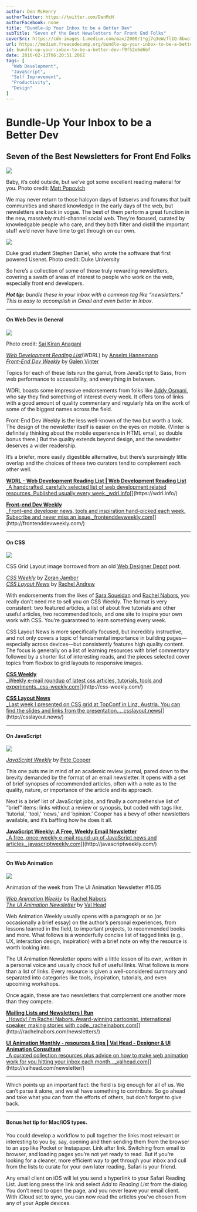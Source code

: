 ```yaml
---
author: Den McHenry
authorTwitter: https://twitter.com/DenMcH
authorFacebook: none
title: "Bundle-Up Your Inbox to be a Better Dev"
subTitle: "Seven of the Best Newsletters for Front End Folks"
coverSrc: https://cdn-images-1.medium.com/max/2000/1*gj7q3eWzfl1Q-8bwo1OFDQ.jpeg
url: https://medium.freecodecamp.org/bundle-up-your-inbox-to-be-a-better-dev-f9f52e6d6bf
id: bundle-up-your-inbox-to-be-a-better-dev-f9f52e6d6bf
date: 2016-02-13T06:20:51.206Z
tags: [
  "Web Development",
  "JavaScript",
  "Self Improvement",
  "Productivity",
  "Design"
]
---
```

# Bundle-Up Your Inbox to be a Better Dev

## Seven of the Best Newsletters for Front End Folks







![](https://cdn-images-1.medium.com/max/2000/1*gj7q3eWzfl1Q-8bwo1OFDQ.jpeg)

Baby, it’s cold outside, but we’ve got some excellent reading material for you. Photo credit: [Matt Popovich](https://unsplash.com/mattpopovich)







We may never return to those halcyon days of listservs and forums that built communities and shared knowledge in the early days of the web, but newsletters are back in vogue. The best of them perform a great function in the new, massively multi-channel social web. They’re focused, curated by knowledgable people who care, and they both filter and distill the important stuff we’d never have time to get through on our own.



![](https://cdn-images-1.medium.com/max/1600/1*kARLzdOmcT1GiftLb4ej4w.jpeg)

Duke grad student Stephen Daniel, who wrote the software that first powered Usenet. Photo credit: Duke University



So here’s a collection of some of those truly rewarding newsletters, covering a swath of areas of interest to people who work on the web, especially front end developers.

**_Hot tip:_** _bundle these in your inbox with a common tag like “newsletters.” This is easy to accomplish in Gmail and even better in Inbox._











* * *







#### On Web Dev in General



![](https://cdn-images-1.medium.com/max/1600/1*zogAHS20s1gnmJlk0Zf9Cg.jpeg)

Photo credit: [Sai Kiran Anagani](https://unsplash.com/iamkiran)



[_Web Development Reading List_](http://wdrl.info)(WDRL) by [Anselm Hannemann](https://medium.com/@helloanselm)  
[_Front-End Dev Weekly_](http://frontenddevweekly.com) by [Galen Vinter](https://medium.com/@gvinter)

Topics for each of these lists run the gamut, from JavaScript to Sass, from web performance to accessibility, and everything in between.

WDRL boasts some impressive endorsements from folks like [Addy Osmani](https://medium.com/@addyosmani), who say they find something of interest every week. It offers tons of links with a good amount of quality commentary and regularly hits on the work of some of the biggest names across the field.

Front-End Dev Weekly is the less well-known of the two but worth a look. The design of the newsletter itself is easier on the eyes on mobile. (Vinter is definitely thinking about the mobile experience in HTML email, so double bonus there.) But the quality extends beyond design, and the newsletter deserves a wider readership.

It’s a briefer, more easily digestible alternative, but there’s surprisingly little overlap and the choices of these two curators tend to complement each other well.

[**WDRL - Web Development Reading List | Web Development Reading List**  
_A handcrafted, carefully selected list of web development related resources. Published usually every week._wdrl.info](https://wdrl.info/ "https://wdrl.info/")[](https://wdrl.info/)

[**Front-end Dev Weekly**  
_Front-end developer news, tools and inspiration hand-picked each week. Subscribe and never miss an issue._frontenddevweekly.com](http://frontenddevweekly.com/ "http://frontenddevweekly.com/")[](http://frontenddevweekly.com/)











* * *







#### On CSS



![](https://cdn-images-1.medium.com/max/1600/1*epySTwDFmHwLAMEAeeXllg.jpeg)

CSS Grid Layout image borrowed from an old [Web Designer Depot](http://www.webdesignerdepot.com/2010/07/30-useful-frameworks-for-designers/) post.



[_CSS Weekly_](http://css-weekly.com) by [Zoran Jambor](https://medium.com/@zoranjambor)  
[_CSS Layout News_](http://csslayout.news) by [Rachel Andrew](https://medium.com/@rachelandrew)

With endorsements from the likes of [Sara Soueidan](https://medium.com/@sarasoueidan) and [Rachel Nabors](https://medium.com/@rachelnabors), you really don’t need me to sell you on CSS Weekly. The format is very consistent: two featured articles, a list of about five tutorials and other useful articles, two recommended tools, and one site to inspire your own work with CSS. You’re guaranteed to learn something every week.

CSS Layout News is more specifically focused, but incredibly instructive, and not only covers a topic of fundamental importance in building pages—especially across devices—but consistently features high quality content. The focus is generally on a list of learning resources with brief commentary followed by a shorter list of interesting reads, and the pieces selected cover topics from flexbox to grid layouts to responsive images.

[**CSS Weekly**  
_Weekly e-mail roundup of latest css articles, tutorials, tools and experiments._css-weekly.com](http://css-weekly.com/ "http://css-weekly.com/")[](http://css-weekly.com/)

[**CSS Layout News**  
_Last week I presented on CSS grid at TopConf in Linz, Austria. You can find the slides and links from the presentation…_csslayout.news](http://csslayout.news/ "http://csslayout.news/")[](http://csslayout.news/)











* * *







#### On JavaScript



![](https://cdn-images-1.medium.com/max/1600/1*qj7JTIIXe8bKnS9COz3OGg.jpeg)



[_JavaScript Weekly_](http://javascriptweekly.com) by [Pete Cooper](https://medium.com/@peterc)

This one puts me in mind of an academic review journal, pared down to the brevity demanded by the format of an email newsletter. It opens with a set of brief synopses of recommended articles, often with a note as to the quality, nature, or importance of the article and its approach.

Next is a brief list of JavaScript jobs, and finally a comprehensive list of “brief” items: links without a review or synopsis, but coded with tags like, ‘tutorial,’ ‘tool,’ ‘news,’ and ‘opinion.’ Cooper has a bevy of other newsletters available, and it’s baffling how he does it all.

[**JavaScript Weekly: A Free, Weekly Email Newsletter**  
_A free, once-weekly e-mail round-up of JavaScript news and articles._javascriptweekly.com](http://javascriptweekly.com/ "http://javascriptweekly.com/")[](http://javascriptweekly.com/)











* * *







#### On Web Animation



![](https://cdn-images-1.medium.com/max/1600/1*LSLqXEKKGZ5X3hs53L3Nmg.gif)

Animation of the week from The UI Animation Newsletter #16.05



[_Web Animation Weekly_](http://rachelnabors.com/newsletters/) by [Rachel Nabors](https://medium.com/@rachelnabors)  
[_The UI Animation Newsletter_](http://valhead.com/newsletter/) by [Val Head](https://medium.com/@vlh)

Web Animation Weekly usually opens with a paragraph or so (or occasionally a brief essay) on the author’s personal experiences, from lessons learned in the field, to important projects, to recommended books and more. What follows is a wonderfully concise list of tagged links (e.g., UX, interaction design, inspiration) with a brief note on why the resource is worth looking into.

The UI Animation Newsletter opens with a little lesson of its own, written in a personal voice and usually chock full of useful links. What follows is more than a list of links. Every resource is given a well-considered summary and separated into categories like tools, inspiration, tutorials, and even upcoming workshops.

Once again, these are two newsletters that complement one another more than they compete.

[**Mailing Lists and Newsletters I Run**  
_Howdy! I'm Rachel Nabors, Award-winning cartoonist, international speaker, making stories with code._rachelnabors.com](http://rachelnabors.com/newsletters/ "http://rachelnabors.com/newsletters/")[](http://rachelnabors.com/newsletters/)

[**UI Animation Monthly - resources & tips | Val Head - Designer & UI Animation Consultant**  
_A curated collection resources plus advice on how to make web animation work for you hitting your inbox each month…_valhead.com](http://valhead.com/newsletter/ "http://valhead.com/newsletter/")[](http://valhead.com/newsletter/)











* * *







Which points up an important fact: the field is big enough for all of us. We can’t parse it alone, and we all have something to contribute. So go ahead and take what you can from the efforts of others, but don’t forget to give back.











* * *







#### Bonus hot tip for Mac/iOS types.

You could develop a workflow to pull together the links most relevant or interesting to you by, say, opening and then sending them from the browser to an app like Pocket or Instapaper. Link after link. Switching from email to browser, and loading pages you’re not yet ready to read. But if you’re looking for a cleaner, more efficient way to get through your inbox and cull from the lists to curate for your own later reading, Safari is your friend.

Any email client on iOS will let you send a hyperlink to your Safari Reading List. Just long press the link and select _Add to Reading List_ from the dialog. You don’t need to open the page, and you never leave your email client. With iCloud set to sync, you can now read the articles you’ve chosen from any of your Apple devices.








